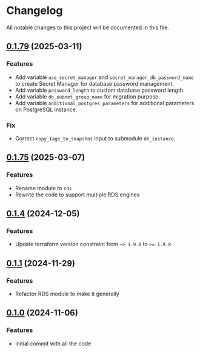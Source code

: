 # Changelog

All notable changes to this project will be documented in this file.

## [0.1.79]() (2025-03-11)

### Features

* Add variable `use_secret_manager` and `secret_manager_db_password_name` to create Secret Manager for database password
  management.
* Add variable `password_length` to custom database password length.
* Add variable `db_subnet_group_name` for migration purpose.
* Add variable `additional_postgres_parameters` for additional parameters on PostgreSQL instance.

### Fix

* Correct `copy_tags_to_snapshot` input to submodule `db_instance`.

## [0.1.75]() (2025-03-07)

### Features

* Rename module to `rds`
* Rewrite the code to support multiple RDS engines

## [0.1.4]() (2024-12-05)

### Features

* Update terraform version constraint from `~> 1.9.8` to `>= 1.9.8`

## [0.1.1]() (2024-11-29)

### Features

* Refactor RDS module to make it generally

## [0.1.0]() (2024-11-06)

### Features

* Initial commit with all the code

